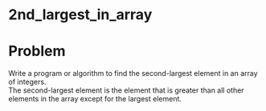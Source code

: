 # 2nd_largest_in_array
# Problem
Write a program or algorithm to find the second-largest element in an array of integers.<br>
The second-largest element is the element that is greater than all other elements in the array except for the largest element.
